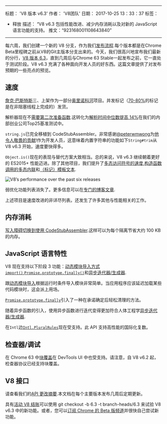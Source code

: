 ***

标题： 'V8 版本 v6.3'
作者： 'V8团队'
日期： 2017-10-25 13：33：37
标签：

*   释放
    描述： “V8 v6.3 包括性能改进、减少内存消耗以及对新的 JavaScript 语言功能的支持。
    推文：“923168001108643840”

***

每六周，我们创建一个新的 V8 分支，作为我们[发布流程](/docs/release-process).每个版本都是在Chrome Beta里程碑之前从V8的Git主版本分支出来的。今天，我们很高兴地宣布我们最新的分行，[V8 版本 6.3](https://chromium.googlesource.com/v8/v8.git/+log/branch-heads/6.3)，直到几周后与Chrome 63 Stable一起发布之前，它一直处于测试阶段。V8 v6.3 充满了各种面向开发人员的好东西。这篇文章提供了对发布预期的一些亮点的预览。

## 速度

[詹克·巴斯特斯](/blog/jank-busters)三、上架作为一部分[奥里诺科河](/blog/orinoco)项目。并发标记（[70-80%](https://chromeperf.appspot.com/report?sid=612eec65c6f5c17528f9533349bad7b6f0020dba595d553b1ea6d7e7dcce9984)的标记是在非阻塞线程上完成的）发货。

解析器现在不[需要第二次准备函数](https://docs.google.com/document/d/1TqpdGeLmURL2gc18s6PwNeyZOvayQJtJ16TCn0BEt48/edit#heading=h.un2pnqwbiw11).这转化为[解析时间中位数提高 14%](https://docs.google.com/document/d/1TqpdGeLmURL2gc18s6PwNeyZOvayQJtJ16TCn0BEt48/edit#heading=h.dvuo4tqnsmml)在我们的内部创业公司Top25基准测试中。

`string.js`已完全移植到 CodeStubAssembler。非常感谢[@peterwmwong](https://twitter.com/peterwmwong)为[他令人敬畏的贡献](https://chromium-review.googlesource.com/q/peter.wm.wong)!作为开发人员，这意味着内置字符串的功能如下`String#trim`从 V8 v6.3 开始，速度要快得多。

`Object.is()`现在的表现与替代方案大致相当。总的来说，V8 v6.3 继续朝着更好的 ES2015+ 性能迈进。除了其他项目，我们提升了[多态访问符号的速度](https://bugs.chromium.org/p/v8/issues/detail?id=6367),[构造函数调用的多态内联](https://bugs.chromium.org/p/v8/issues/detail?id=6885)和[（标记）模板文本](https://pasteboard.co/GLYc4gt.png).

![V8’s performance over the past six releases](../_img/v8-release-63/ares6.svg)

弱优化功能列表消失了。更多信息可以在[专门的博客文章](/blog/lazy-unlinking).

上述项目是速度改进的非详尽列表。还发生了许多其他与性能相关的工作。

## 内存消耗

[写入障碍切换到使用 CodeStubAssembler](https://chromium.googlesource.com/v8/v8/+/dbfdd4f9e9741df0a541afdd7516a34304102ee8).这样可以为每个隔离节省大约 100 KB 的内存。

## JavaScript 语言特性

V8 现在支持以下阶段 3 功能：[动态模块导入方式`import()`](/features/dynamic-import),[`Promise.prototype.finally()`](/features/promise-finally)和[异步迭代器/生成器](https://github.com/tc39/proposal-async-iteration).

跟[动态模块导入](/features/dynamic-import)根据运行时条件导入模块非常简单。当应用程序应该延迟加载某些代码模块时，这会派上用场。

[`Promise.prototype.finally`](/features/promise-finally)引入了一种在承诺确定后轻松清理的方法。

随着异步函数的引入，使用异步函数进行迭代变得更加符合人体工程学[异步迭代器/生成器](https://github.com/tc39/proposal-async-iteration).

在`Intl`边[`Intl.PluralRules`](/features/intl-pluralrules)现在受支持。此 API 支持高性能的国际化复数。

## 检查器/调试

在 Chrome 63 中[块覆盖](https://docs.google.com/presentation/d/1IFqqlQwJ0of3NuMvcOk-x4P_fpi1vJjnjGrhQCaJkH4/edit#slide=id.g271d6301ff\_0\_44)在 DevTools UI 中也受支持。请注意，自 V8 v6.2 起，检查器协议已经支持块覆盖。

## V8 接口

请查看我们的[API 更改摘要](https://docs.google.com/document/d/1g8JFi8T_oAE\_7uAri7Njtig7fKaPDfotU6huOa1alds/edit).本文档在每个主要版本发布几周后定期更新。

具有[活动 V8 结账](/docs/source-code#using-git)可以使用 git checkout -b 6.3 -t branch-heads/6.3 来试验 V8 v6.3 中的新功能。或者，您可以[订阅 Chrome 的 Beta 版频道](https://www.google.com/chrome/browser/beta.html)并很快自己尝试新功能。
